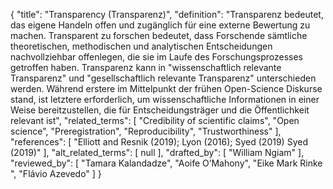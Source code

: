 {
    "title": "Transparency (Transparenz)",
    "definition": "Transparenz bedeutet, das eigene Handeln offen und zugänglich für eine externe Bewertung zu machen. Transparent zu forschen bedeutet, dass Forschende sämtliche theoretischen, methodischen und analytischen Entscheidungen nachvollziehbar offenlegen, die sie im Laufe des Forschungsprozesses getroffen haben. Transparenz kann in \"wissenschaftlich relevante Transparenz\" und \"gesellschaftlich relevante Transparenz\" unterschieden werden. Während erstere im Mittelpunkt der frühen Open-Science Diskurse stand, ist letztere erforderlich, um wissenschaftliche Informationen in einer Weise bereitzustellen, die für Entscheidungsträger und die Öffentlichkeit relevant ist",
    "related_terms": [
        "Credibility of scientific claims",
        "Open science",
        "Preregistration",
        "Reproducibility",
        "Trustworthiness"
    ],
    "references": [
        "Elliott and Resnik (2019); Lyon (2016); Syed (2019) Syed (2019)"
    ],
    "alt_related_terms": [
        null
    ],
    "drafted_by": [
        "William Ngiam"
    ],
    "reviewed_by": [
        "Tamara Kalandadze",
        "Aoife O’Mahony",
        "Eike Mark Rinke ",
        "Flávio Azevedo"
    ]
}